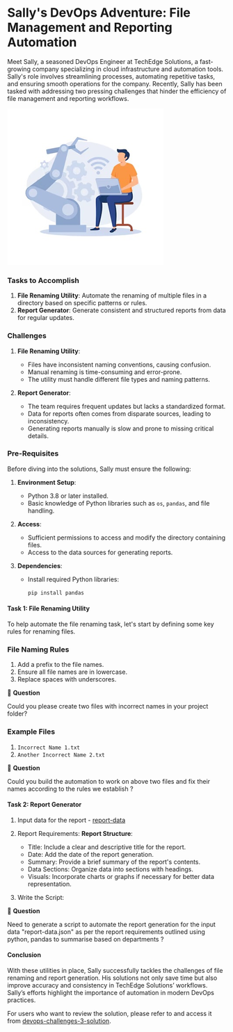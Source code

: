 # Sally's DevOps Adventure: File Management and Reporting Automation

Meet Sally, a seasoned DevOps Engineer at TechEdge Solutions, a fast-growing company specializing in cloud infrastructure and automation tools. Sally's role involves streamlining processes, automating repetitive tasks, and ensuring smooth operations for the company. Recently, Sally has been tasked with addressing two pressing challenges that hinder the efficiency of file management and reporting workflows.

![automate](images/automate.jpeg)

### Tasks to Accomplish

1. **File Renaming Utility**: Automate the renaming of multiple files in a directory based on specific patterns or rules.
2. **Report Generator**: Generate consistent and structured reports from data for regular updates.

### Challenges

1. **File Renaming Utility**:
   - Files have inconsistent naming conventions, causing confusion.
   - Manual renaming is time-consuming and error-prone.
   - The utility must handle different file types and naming patterns.

2. **Report Generator**:
   - The team requires frequent updates but lacks a standardized format.
   - Data for reports often comes from disparate sources, leading to inconsistency.
   - Generating reports manually is slow and prone to missing critical details.

### Pre-Requisites

Before diving into the solutions, Sally must ensure the following:

1. **Environment Setup**:
   - Python 3.8 or later installed.
   - Basic knowledge of Python libraries such as `os`, `pandas`, and file handling.

2. **Access**:
   - Sufficient permissions to access and modify the directory containing files.
   - Access to the data sources for generating reports.

3. **Dependencies**:
   - Install required Python libraries:
     ```bash
     pip install pandas
     ```

#### Task 1: File Renaming Utility

To help automate the file renaming task, let's start by defining some key rules for renaming files. 

### File Naming Rules

1. Add a prefix to the file names.
2. Ensure all file names are in lowercase.
3. Replace spaces with underscores.

🚨 **Question**

Could you please create two files with incorrect names in your project folder? 

### Example Files

1. `Incorrect Name 1.txt`
2. `Another Incorrect Name 2.txt`

🚨 **Question**

Could you build the automation to work on above two files and fix their names according to the rules we establish ?

####  Task 2: Report Generator

1. Input data for the report - [report-data](data/report-data.json)

2. Report Requirements:
**Report Structure**:
    - Title: Include a clear and descriptive title for the report.
    - Date: Add the date of the report generation.
    - Summary: Provide a brief summary of the report's contents.
    - Data Sections: Organize data into sections with headings.
    - Visuals: Incorporate charts or graphs if necessary for better data representation.
  

3. Write the Script:

🚨 **Question**

Need to generate a script to automate the report generation for the input data "report-data.json" as per the  report requirements outlined using python, pandas to summarise based on departments ?


#### Conclusion

With these utilities in place, Sally successfully tackles the challenges of file renaming and report generation. His solutions not only save time but also improve accuracy and consistency in TechEdge Solutions’ workflows. Sally’s efforts highlight the importance of automation in modern DevOps practices.

For users who want to review the solution, please refer to and access it from [devops-challenges-3-solution](devops-challenges-3-solution.md).